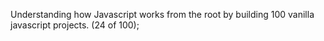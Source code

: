 Understanding how Javascript works from the root by building 100 vanilla javascript projects. (24 of 100);
